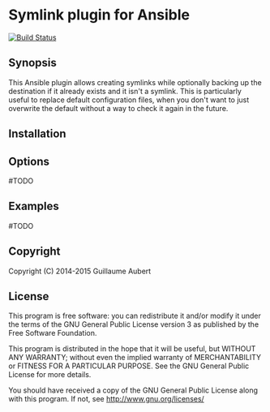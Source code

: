 Symlink plugin for Ansible
==========================

[![Build Status](https://travis-ci.org/guillaumeaubert/ansible-symlink-plugin.svg?branch=master)](https://travis-ci.org/guillaumeaubert/ansible-symlink-plugin)


Synopsis
--------

This Ansible plugin allows creating symlinks while optionally backing up the destination if it already exists and it isn't a symlink. This is particularly useful to replace default configuration files, when you don't want to just overwrite the default without a way to check it again in the future.


Installation
------------

Options
-------

#TODO


Examples
--------

#TODO


Copyright
---------

Copyright (C) 2014-2015 Guillaume Aubert


License
-------

This program is free software: you can redistribute it and/or modify it under
the terms of the GNU General Public License version 3 as published by the Free
Software Foundation.

This program is distributed in the hope that it will be useful, but WITHOUT ANY
WARRANTY; without even the implied warranty of MERCHANTABILITY or FITNESS FOR A
PARTICULAR PURPOSE. See the GNU General Public License for more details.

You should have received a copy of the GNU General Public License along with
this program. If not, see http://www.gnu.org/licenses/
